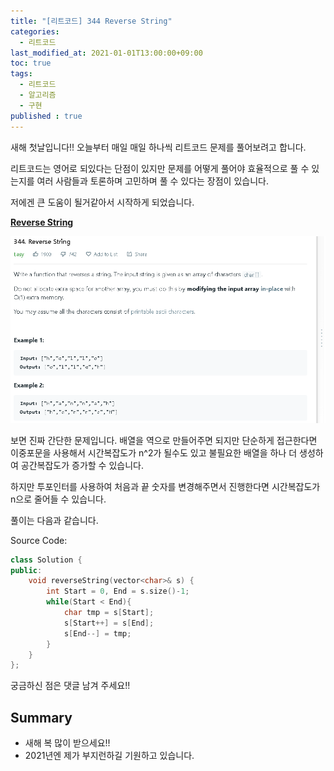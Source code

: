 ```yaml
---
title: "[리트코드] 344 Reverse String"
categories: 
  - 리트코드
last_modified_at: 2021-01-01T13:00:00+09:00
toc: true
tags: 
  - 리트코드
  - 알고리즘
  - 구현
published : true
---
```


새해 첫날입니다!! 오늘부터 매일 매일 하나씩 리트코드 문제를 풀어보려고 합니다.

리트코드는 영어로 되있다는 단점이 있지만 문제를 어떻게 풀어야 효율적으로 풀 수 있는지를 여러 사람들과 토론하며 고민하며 풀 수 있다는 장점이 있습니다. 

저에겐 큰 도움이 될거같아서 시작하게 되었습니다. 

**[Reverse String](https://leetcode.com/problems/reverse-string/)**

![문제](/assets/images/리트코드/LeetCode_344.png)

보면 진짜 간단한 문제입니다. 배열을 역으로 만들어주면 되지만 단순하게 접근한다면 이중포문을 사용해서 시간복잡도가 n^2가 될수도 있고 불필요한 배열을 하나 더 생성하여 공간복잡도가 증가할 수 있습니다. 

하지만 투포인터를 사용하여 처음과 끝 숫자를 변경해주면서 진행한다면 시간복잡도가 n으로 줄어들 수 있습니다. 

풀이는 다음과 같습니다. 


Source Code:
```cpp
class Solution {
public:
    void reverseString(vector<char>& s) {
        int Start = 0, End = s.size()-1;
        while(Start < End){
            char tmp = s[Start];
            s[Start++] = s[End];
            s[End--] = tmp;
        }
    }
};

```

궁금하신 점은 댓글 남겨 주세요!! 

## Summary 
- 새해 복 많이 받으세요!! 
- 2021년엔 제가 부지런하길 기원하고 있습니다. 